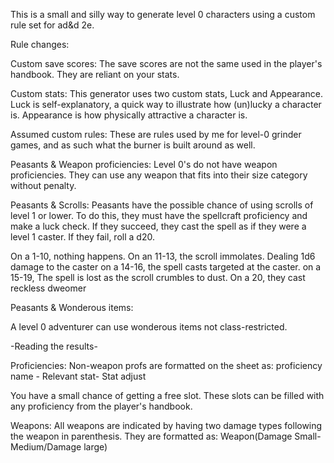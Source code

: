 This is a small and silly way to generate level 0 characters using a custom rule set for ad&d 2e. 

Rule changes:

Custom save scores:
The save scores are not the same used in the player's handbook. They are reliant on your stats.

Custom stats:
This generator uses two custom stats, Luck and Appearance. Luck is self-explanatory, a quick way to illustrate how (un)lucky a character is. Appearance is how physically attractive a character is. 

Assumed custom rules:
These are rules used by me for level-0 grinder games, and as such what the burner is built around as well.

Peasants & Weapon proficiencies:
Level 0's do not have weapon proficiencies. They can use any weapon that fits into their size category without penalty. 

Peasants & Scrolls:
Peasants have the possible chance of using scrolls of level 1 or lower. To do this, they must have the spellcraft proficiency and make a luck check. If they succeed, they cast the spell as if they were a level 1 caster. If they fail, roll a d20.

On a 1-10, nothing happens.
On an 11-13, the scroll immolates. Dealing 1d6 damage to the caster
on a 14-16, the spell casts targeted at the caster.
on a 15-19, The spell is lost as the scroll crumbles to dust.
On a 20, they cast reckless dweomer

Peasants & Wonderous items:

A level 0 adventurer can use wonderous items not class-restricted.

-Reading the results-

Proficiencies:
Non-weapon profs are formatted on the sheet as:
proficiency name - Relevant stat- Stat adjust

You have a small chance of getting a free slot. These slots can be filled with any proficiency from the player's handbook. 

Weapons:
All weapons are indicated by having two damage types following the weapon in parenthesis. They are formatted as:
Weapon(Damage Small-Medium/Damage large)

